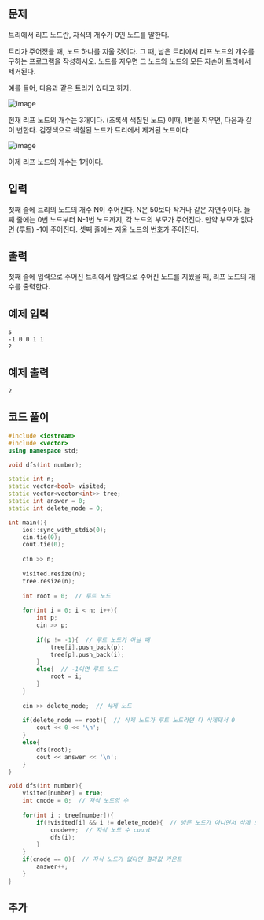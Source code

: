 ## 문제 
트리에서 리프 노드란, 자식의 개수가 0인 노드를 말한다.

트리가 주어졌을 때, 노드 하나를 지울 것이다. 그 때, 남은 트리에서 리프 노드의 개수를 구하는 프로그램을 작성하시오. 노드를 지우면 그 노드와 노드의 모든 자손이 트리에서 제거된다.

예를 들어, 다음과 같은 트리가 있다고 하자.

![image](https://github.com/khw274/Coding-Test/assets/125671828/f712409b-fc4f-475c-8210-fb41cc2b09f4)


현재 리프 노드의 개수는 3개이다. (초록색 색칠된 노드) 이때, 1번을 지우면, 다음과 같이 변한다. 검정색으로 색칠된 노드가 트리에서 제거된 노드이다.

![image](https://github.com/khw274/Coding-Test/assets/125671828/a62b8aea-cb0a-4fd5-9a53-6d243b5e37e8)


이제 리프 노드의 개수는 1개이다.
## 입력
첫째 줄에 트리의 노드의 개수 N이 주어진다. N은 50보다 작거나 같은 자연수이다. 둘째 줄에는 0번 노드부터 N-1번 노드까지, 각 노드의 부모가 주어진다. 만약 부모가 없다면 (루트) -1이 주어진다. 셋째 줄에는 지울 노드의 번호가 주어진다.
## 출력
첫째 줄에 입력으로 주어진 트리에서 입력으로 주어진 노드를 지웠을 때, 리프 노드의 개수를 출력한다.


## 예제 입력 
```
5
-1 0 0 1 1
2
```

## 예제 출력  
```
2
```
## 코드 풀이
```c++
#include <iostream>
#include <vector>
using namespace std;

void dfs(int number);

static int n;
static vector<bool> visited;
static vector<vector<int>> tree;
static int answer = 0;
static int delete_node = 0;

int main(){
    ios::sync_with_stdio(0);
    cin.tie(0);
    cout.tie(0);
    
    cin >> n;
    
    visited.resize(n);
    tree.resize(n);
    
    int root = 0;  // 루트 노드
    
    for(int i = 0; i < n; i++){
        int p;
        cin >> p;
        
        if(p != -1){  // 루트 노드가 아닐 때
            tree[i].push_back(p);
            tree[p].push_back(i);
        }
        else{  // -1이면 루트 노드
            root = i;
        }
    }
    
    cin >> delete_node;  // 삭제 노드
    
    if(delete_node == root){  // 삭제 노드가 루트 노드라면 다 삭제돼서 0
        cout << 0 << '\n';
    }
    else{
        dfs(root);
        cout << answer << '\n';
    }
}

void dfs(int number){
    visited[number] = true;
    int cnode = 0;  // 자식 노드의 수
    
    for(int i : tree[number]){
        if(!visited[i] && i != delete_node){  // 방문 노드가 아니면서 삭제 노드가 아닐 시
            cnode++;  // 자식 노드 수 count
            dfs(i);
        }
    }
    if(cnode == 0){  // 자식 노드가 없다면 결과값 카운트
        answer++;
    }
}

```
## 추가
